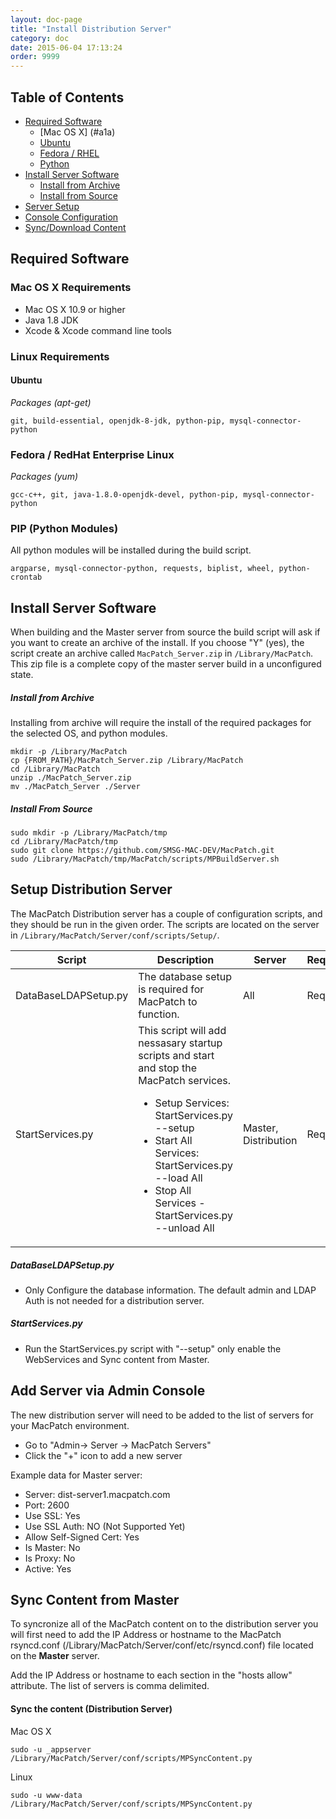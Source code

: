 ```yaml
---
layout: doc-page
title: "Install Distribution Server"
category: doc
date: 2015-06-04 17:13:24
order: 9999
---
```


## Table of Contents

* [Required Software](#a1)
	* [Mac OS X] (#a1a)	
	* [Ubuntu](#a1b)
	* [Fedora / RHEL](#a1c)
	* [Python](#a1d)
* [Install Server Software](#a2) 
	* [Install from Archive](#a2a)	
	* [Install from Source](#a2b)	
* [Server Setup](#a3)
* [Console Configuration ](#a4)
* [Sync/Download Content](#a5)


<a name='a1'></a>
## Required Software

<a name='a1a'></a>
### Mac OS X Requirements

* Mac OS X 10.9 or higher
* Java 1.8 JDK
* Xcode & Xcode command line tools

### Linux Requirements

<a name='a1b'></a>
#### Ubuntu 

*Packages (apt-get)*

	git, build-essential, openjdk-8-jdk, python-pip, mysql-connector-python
	
<a name='a1c'></a>	
### Fedora / RedHat Enterprise Linux 

*Packages (yum)*

	gcc-c++, git, java-1.8.0-openjdk-devel, python-pip, mysql-connector-python

<a name='a1d'></a>	
### PIP (Python Modules) 
All python modules will be installed during the build script.

	argparse, mysql-connector-python, requests, biplist, wheel, python-crontab

<a name='a2'></a>		
## Install Server Software

When building and the Master server from source the build script will ask if you want to create an archive of the install. If you choose "Y" (yes), the script create an archive called `MacPatch_Server.zip` in `/Library/MacPatch`. This zip file is a complete copy of the master server build in a unconfigured state.

<a name='a2a'></a>	
##### Install from Archive

Installing from archive will require the install of the required packages for the selected OS, and python modules.

	mkdir -p /Library/MacPatch
	cp {FROM_PATH}/MacPatch_Server.zip /Library/MacPatch
	cd /Library/MacPatch
	unzip ./MacPatch_Server.zip
	mv ./MacPatch_Server ./Server

<a name='a2b'></a>		
##### Install From Source
	
	sudo mkdir -p /Library/MacPatch/tmp
	cd /Library/MacPatch/tmp
	sudo git clone https://github.com/SMSG-MAC-DEV/MacPatch.git
	sudo /Library/MacPatch/tmp/MacPatch/scripts/MPBuildServer.sh

<a name='a3'></a>
## Setup Distribution Server 
The MacPatch Distribution server has a couple of configuration scripts, and they should be run in the given order. The scripts are located on the server in `/Library/MacPatch/Server/conf/scripts/Setup/`.

Script	| Description | Server | Required
---|---|---|---
DataBaseLDAPSetup.py | The database setup is required for MacPatch to function. | All | Required
StartServices.py | This script will add nessasary startup scripts and start and stop the MacPatch services.<ul><li>Setup Services: StartServices.py --setup</li><li>Start All Services: StartServices.py --load All</li><li>Stop All Services - StartServices.py --unload All</li></lu> | Master, Distribution | Required

##### DataBaseLDAPSetup.py
* Only Configure the database information. The default admin and LDAP Auth is not needed for a distribution server. 

##### StartServices.py
* Run the StartServices.py script with "--setup" only enable the WebServices and Sync content from Master.

<a name='a4'></a>
## Add Server via Admin Console
The new distribution server will need to be added to the list of servers for your MacPatch environment.

* Go to "Admin-> Server -> MacPatch Servers"
* Click the "+" icon to add a new server

Example data for Master server:

* Server: dist-server1.macpatch.com
* Port: 2600
* Use SSL: Yes
* Use SSL Auth: NO (Not Supported Yet)
* Allow Self-Signed Cert: Yes
* Is Master: No
* Is Proxy: No
* Active: Yes 

<a name='a5'></a>
## Sync Content from Master
To syncronize all of the MacPatch content on to the distribution server you will first need to add the IP Address or hostname to the MacPatch rsyncd.conf (/Library/MacPatch/Server/conf/etc/rsyncd.conf) file located on the **Master** server. 

Add the IP Address or hostname to each section in the "hosts allow" attribute. The list of servers is comma delimited.

#### Sync the content (Distribution Server)
Mac OS X

	sudo -u _appserver /Library/MacPatch/Server/conf/scripts/MPSyncContent.py

Linux

	sudo -u www-data /Library/MacPatch/Server/conf/scripts/MPSyncContent.py